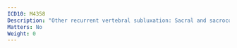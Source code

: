 ```yaml
---
ICD10: M4358
Description: "Other recurrent vertebral subluxation: Sacral and sacrococcygeal region"
Matters: No
Weight: 0
---
```

